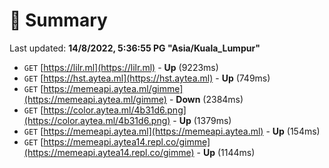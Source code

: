 # 📖 Summary
Last updated: **14/8/2022, 5:36:55 PG "Asia/Kuala_Lumpur"**

- `GET` [https://lilr.ml](https://lilr.ml) - **Up** (9223ms)
- `GET` [https://hst.aytea.ml](https://hst.aytea.ml) - **Up** (749ms)
- `GET` [https://memeapi.aytea.ml/gimme](https://memeapi.aytea.ml/gimme) - **Down** (2384ms)
- `GET` [https://color.aytea.ml/4b31d6.png](https://color.aytea.ml/4b31d6.png) - **Up** (1379ms)
- `GET` [https://memeapi.aytea.ml](https://memeapi.aytea.ml) - **Up** (154ms)
- `GET` [https://memeapi.aytea14.repl.co/gimme](https://memeapi.aytea14.repl.co/gimme) - **Up** (1144ms)
